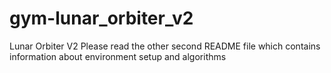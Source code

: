 # gym-lunar_orbiter_v2
Lunar Orbiter V2 
Please read the other second README file which contains information about environment setup and algorithms
